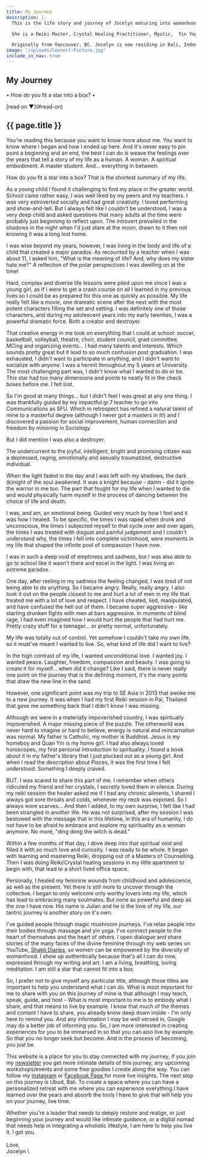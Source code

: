 ```yaml
---
title: My Journey
description: |-
  This is the life story and journey of Jocelyn maturing into womanhood and her own divinity in the feminine. She shares her life through lived wisdom, higher perspectives, raw expression and creativity. All authentically documented through her blogs, vlogs, videos, poetry and YouTube series, Shakti Diaries.

  She is a Reiki Master, Crystal Healing Practitioner, Mystic,  Yin Yoga Teacher, Intuitive Masseuse, Soul Connection Expert, Writer, Speaker, Artist and Host.

  Originally from Vancouver, BC. Jocelyn is now residing in Bali, Indonesia.
image: "/uploads/Connect-Picture.jpg"
include_in_nav: true
---
```


<section class="hero" style="background-image: url({% include relative-src.html src=page.image %})">
<div class="inner-hero text-container">
<div class="hero-text-container">

# My Journey

•  How do you fit a star into a box?  •
</div>
</div>
<div class="read-on">[read on <span class="arrow">▼</span>](#read-on)</div>
</section>

<section class="pad" id="read-on">
<div class="text-container editable"><h2>{{ page.title }}</h2>

You're reading this because you want to know more about me. You want to know where I began and how I ended up here. And it's never easy to pin point a beginning and an end, the best I can do is weave the feelings over the years that tell a story of my life as a human. A woman. A spiritual embodiment. A master student. And... everything in between.

How do you fit a star into a box? That is the shortest summary of my life.

As a young child I found it challenging to find my place in the greater world. School came rather easy, I was well liked by my peers and my teachers. I was very extroverted socially and had great creativity. I loved performing and show-and-tell. But I always felt like I couldn't be understood, I was a very deep child and asked questions that many adults at the time were probably just beginning to reflect upon. The introvert prevailed in the shadows in the night when I'd just stare at the moon, drawn to it then not knowing it was a long lost home.

I was wise beyond my years, however, I was living in the body and life of a child that created a major paradox. As recounted by a teacher when I was about 11, I asked him, "What is the meaning of life? And, why does my sister hate me?" A reflection of the polar perspectives I was dwelling on at the time!

Hard, complex and diverse life lessons were piled upon me since I was a young girl, as if I were to get a crash course on all I learned in my previous lives so I could be as prepared for this one as quickly as possible. My life really felt like a movie, one dramatic scene after the next with the most potent characters filling the set and setting. I was definitely one of those characters, and during my adolescent years into my early twenties, I was a powerful dramatic force. Both a creator and destroyer.

That creative energy in me took on everything that I could at school: soccer, basketball, volleyball, theatre, choir, student council, grad committee, MCing and organizing events... I had many talents and interests. Which sounds pretty great but it lead to so much confusion post graduation. I was exhausted, I didn't want to participate in anything, and I didn't want to socialize with anyone. I was a hermit throughout my 5 years at University. The most challenging part was, I didn't know what I wanted to do or be. This star had too many dimensions and points to neatly fit in the check boxes before me. I felt lost.

So I'm good at many things... but I didn't feel I was great at any one thing. I was thankfully guided by my impactful gr.7 teacher to go into Communications as SFU. Which in retrospect has refined a natural talent of mine to a masterful degree (although I never got a masters in it!) and I discovered a passion for social improvement, human connection and freedom by minoring in Sociology.

But I did mention I was also a destroyer.

The undercurrent to the joyful, intelligent, bright and promising citizen was a depressed, raging, emotionally and sexually traumatized, destructive individual.

When the light faded in the day and I was left with my shadows, the dark (k)night of the soul awakened. It was a knight because - damn - did it ignite the warrior in me too. The part that fought for my life when I wanted to die and would physically harm myself in the process of dancing between the choice of life and death.

I was, and am, an emotional being. Guided very much by how I feel and it was how I healed. To be specific, the times I was raped when drunk and unconscious, the times I subjected myself to that cycle over and over again, the times I was treated with disgust and painful judgement and I couldn't understand why, the times I fell into complete victimhood, were moments in my life that shaped the infinite pool of compassion I have now.

I was in such a deep void of emptiness and sadness, but I was also able to go to school like it wasn't there and excel in the light. I was living an extreme paradox.

One day, after reeling in my sadness the feeling changed, I was tired of not being able to do anything. So I became angry. Really, really angry. I also took it out on the people closest to me and hurt a lot of men in my life that treated me with a lot of love and respect. I have cheated, lied, manipulated, and have confused the hell out of them. I became super aggressive - like starting drunken fights with men at bars aggressive. In moments of blind rage, I had even imagined how I would hurt the people that had hurt me. Pretty crazy stuff for a teenager... or pretty normal, unfortunately.

My life was totally out of control. Yet somehow I couldn't take my own life, so it must've meant I wanted to live. So, what kind of life did I want to live?

In the high contrast of my life, I wanted unconditional love. I wanted joy. I wanted peace. Laughter, freedom, compassion and beauty. I was going to create it for myself... when did it change? Like I said, there is never really one point on the journey that is the defining moment, it's the many points that draw the new line in the sand.

However, one significant point was my trip to SE Asia in 2013 that awoke me to a new journey. It was when I had my first Reiki session in Pai,  Thailand that gave me something back that I didn't know I was missing.

Although we were in a materially impoverished country, I was spiritually impoverished. A major missing piece of the puzzle. The otherworld was never hard to imagine or hard to believe, energy is natural and reincarnation was normal. My father is Catholic, my mother is Buddhist. Jesus is my homeboy and Quan Yin is my home girl. I had also always loved horoscopes, my first personal introduction to spirituality. I found a book about it in my father's library that I just plucked out as a young girl. And when I read the description about Pisces, it was the first time I felt understood. Something I deeply craved.

BUT. I was scared to share this part of me. I remember when others ridiculed my friend and her crystals, I secretly loved them in silence. During my reiki session the healer asked me if I had any chronic ailments, I shared I always got sore throats and colds, whenever my neck was exposed. So I always wore scarves... And then I added, to my own surprise, I felt like I had been strangled in another life. He was not surprised, after my session I was bestowed with the message that in this lifetime, in this era of humanity, I do not have to be afraid to embrace and explore my spirituality as a woman anymore. No more, "ding dong the witch is dead."

Within a few months of that day, I dove deep into that spiritual void and filled it with so much love and curiosity. I was ready to be whole. It began with learning and mastering Reiki, dropping out of a Masters of Counselling. Then I was doing Reiki/Crystal healing sessions in my little apartment to begin with, that lead to a short lived office space.

Personally, I healed my feminine wounds from childhood and adolescence, as well as the present. Yet there is still more to uncover through the collective. I began to only welcome only worthy lovers into my life, which has lead to embracing many soulmates. But none as powerful and deep as the one I have now. His name is Julian and he is the love of my life, our tantric journey is another story on it's own.

I've guided people through magic mushroom journeys. I've relax people into their bodies through massage and yin yoga. I've connect people to the heart of themselves and the heart of others. I open dialogue and share stories of the many faces of the divine feminine through my web series on YouTube, [Shakti Diaries](https://www.youtube.com/playlist?list=PLbZkLGXGNuVo3qIk3e-0xFrMNs5-uhuzc), so women can be empowered by the diversity of womanhood. I show up authentically because that's all I can do now, expressed through my writing and art. I am a living, breathing, loving meditation. I am still a star that cannot fit into a box.

So, I prefer not to give myself any particular title, although those titles are important to help you understand what I can do. What is most important for me to share with you on this journey of mine is that although I may teach, speak, guide, and host - What is most important to me is to embody what I share, and that means to live by example. I know that much of the themes and content I have to share, you already know deep down inside - I'm only here to remind you. And any information I may be well versed in, Google may do a better job of informing you.  So, I am more interested in creating experiences for you to be immersed in so that you can also live by example. So that you no longer seek but become. And in the process of becoming, you just be.

This website is a place for you to stay connected with my journey, if you join my [newsletter](http://eepurl.com/cvgqhf) you get more intimate details of this journey, any upcoming workshops/events and some free goodies I create along the way. You can follow my [Instagram](https://www.instagram.com/live.deep.lee/) or [Facebook Page ](https://www.facebook.com/EmpowerWithJocelyn/)for more live insights. The next stop on this journey is Ubud, Bali. To create a space where you can have a personalized retreat with me where you can experience everything I have learned over the years and absorb the tools I have to give that will help you on your journey, live time.

Whether you're a leader that needs to deeply restore and realign, or just beginning your journey and would like intimate guidance, or a digital nomad that needs help in integrating a wholistic lifestyle, I am here to help you live it. I got you.\
\
Love,\
Jocelyn \
</div>
</section>